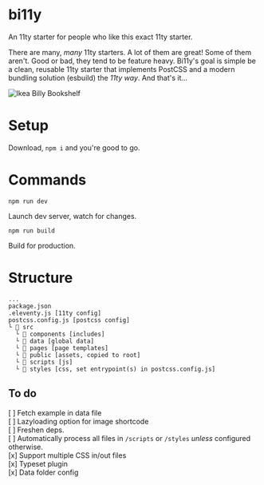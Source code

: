 # bi11y
An 11ty starter for people who like this exact 11ty starter.

There are many, _many_ 11ty starters. A lot of them are great! Some of them aren't. Good or bad, they tend to be feature heavy. Bi11y's goal is simple be a clean, reusable 11ty starter that implements PostCSS and a modern bundling solution (esbuild) the _11ty way_. And that's it...

![Ikea Billy Bookshelf](https://www.ikea.com/us/en/images/products/billy-bookcase-birch-veneer__0644259_pe702538_s5.jpg?f=xl)

# Setup
Download, `npm i` and you're good to go.

# Commands 
```
npm run dev
```
Launch dev server, watch for changes.

```
npm run build
```
Build for production.

# Structure
```
...
package.json
.eleventy.js [11ty config]
postcss.config.js [postcss config]
└ 📁 src
  └ 📁 components [includes]
  └ 📁 data [global data]
  └ 📁 pages [page templates]
  └ 📁 public [assets, copied to root]
  └ 📁 scripts [js]
  └ 📁 styles [css, set entrypoint(s) in postcss.config.js]
```  

## To do
[ ] Fetch example in data file\
[ ] Lazyloading option for image shortcode\
[ ] Freshen deps.\
[ ] Automatically process all files in `/scripts` or `/styles` _unless_ configured otherwise.\
[x] Support multiple CSS in/out files\
[x] Typeset plugin\
[x] Data folder config

